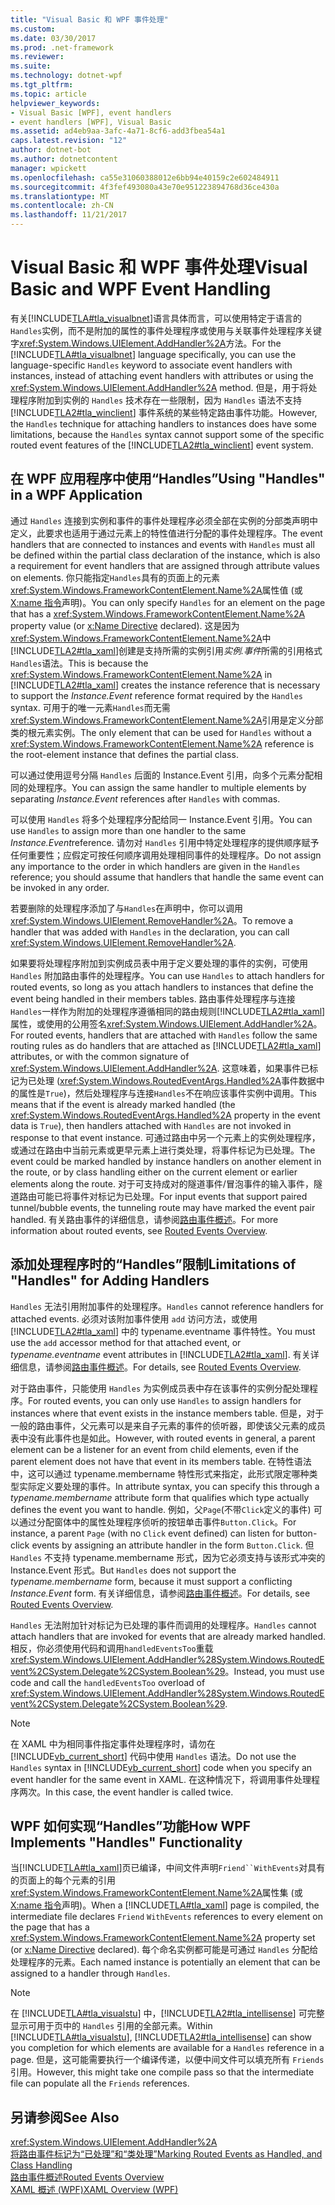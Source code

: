 ```yaml
---
title: "Visual Basic 和 WPF 事件处理"
ms.custom: 
ms.date: 03/30/2017
ms.prod: .net-framework
ms.reviewer: 
ms.suite: 
ms.technology: dotnet-wpf
ms.tgt_pltfrm: 
ms.topic: article
helpviewer_keywords:
- Visual Basic [WPF], event handlers
- event handlers [WPF], Visual Basic
ms.assetid: ad4eb9aa-3afc-4a71-8cf6-add3fbea54a1
caps.latest.revision: "12"
author: dotnet-bot
ms.author: dotnetcontent
manager: wpickett
ms.openlocfilehash: ca55e31060388012e6bb94e40159c2e602484911
ms.sourcegitcommit: 4f3fef493080a43e70e951223894768d36ce430a
ms.translationtype: MT
ms.contentlocale: zh-CN
ms.lasthandoff: 11/21/2017
---
```

# <a name="visual-basic-and-wpf-event-handling"></a><span data-ttu-id="adfb4-102">Visual Basic 和 WPF 事件处理</span><span class="sxs-lookup"><span data-stu-id="adfb4-102">Visual Basic and WPF Event Handling</span></span>
<span data-ttu-id="adfb4-103">有关[!INCLUDE[TLA#tla_visualbnet](../../../../includes/tlasharptla-visualbnet-md.md)]语言具体而言，可以使用特定于语言的`Handles`实例，而不是附加的属性的事件处理程序或使用与关联事件处理程序关键字<xref:System.Windows.UIElement.AddHandler%2A>方法。</span><span class="sxs-lookup"><span data-stu-id="adfb4-103">For the [!INCLUDE[TLA#tla_visualbnet](../../../../includes/tlasharptla-visualbnet-md.md)] language specifically, you can use the language-specific `Handles` keyword to associate event handlers with instances, instead of attaching event handlers with attributes or using the <xref:System.Windows.UIElement.AddHandler%2A> method.</span></span> <span data-ttu-id="adfb4-104">但是，用于将处理程序附加到实例的 `Handles` 技术存在一些限制，因为 `Handles` 语法不支持 [!INCLUDE[TLA2#tla_winclient](../../../../includes/tla2sharptla-winclient-md.md)] 事件系统的某些特定路由事件功能。</span><span class="sxs-lookup"><span data-stu-id="adfb4-104">However, the `Handles` technique for attaching handlers to instances does have some limitations, because the `Handles` syntax cannot support some of the specific routed event features of the [!INCLUDE[TLA2#tla_winclient](../../../../includes/tla2sharptla-winclient-md.md)] event system.</span></span>  
  
## <a name="using-handles-in-a-wpf-application"></a><span data-ttu-id="adfb4-105">在 WPF 应用程序中使用“Handles”</span><span class="sxs-lookup"><span data-stu-id="adfb4-105">Using "Handles" in a WPF Application</span></span>  
 <span data-ttu-id="adfb4-106">通过 `Handles` 连接到实例和事件的事件处理程序必须全部在实例的分部类声明中定义，此要求也适用于通过元素上的特性值进行分配的事件处理程序。</span><span class="sxs-lookup"><span data-stu-id="adfb4-106">The event handlers that are connected to instances and events with `Handles` must all be defined within the partial class declaration of the instance, which is also a requirement for event handlers that are assigned through attribute values on elements.</span></span> <span data-ttu-id="adfb4-107">你只能指定`Handles`具有的页面上的元素<xref:System.Windows.FrameworkContentElement.Name%2A>属性值 (或[X:name 指令](../../../../docs/framework/xaml-services/x-name-directive.md)声明)。</span><span class="sxs-lookup"><span data-stu-id="adfb4-107">You can only specify `Handles` for an element on the page that has a <xref:System.Windows.FrameworkContentElement.Name%2A> property value (or [x:Name Directive](../../../../docs/framework/xaml-services/x-name-directive.md) declared).</span></span> <span data-ttu-id="adfb4-108">这是因为<xref:System.Windows.FrameworkContentElement.Name%2A>中[!INCLUDE[TLA2#tla_xaml](../../../../includes/tla2sharptla-xaml-md.md)]创建是支持所需的实例引用*实例.事件*所需的引用格式`Handles`语法。</span><span class="sxs-lookup"><span data-stu-id="adfb4-108">This is because the <xref:System.Windows.FrameworkContentElement.Name%2A> in [!INCLUDE[TLA2#tla_xaml](../../../../includes/tla2sharptla-xaml-md.md)] creates the instance reference that is necessary to support the *Instance.Event* reference format required by the `Handles` syntax.</span></span> <span data-ttu-id="adfb4-109">可用于的唯一元素`Handles`而无需<xref:System.Windows.FrameworkContentElement.Name%2A>引用是定义分部类的根元素实例。</span><span class="sxs-lookup"><span data-stu-id="adfb4-109">The only element that can be used for `Handles` without a <xref:System.Windows.FrameworkContentElement.Name%2A> reference is the root-element instance that defines the partial class.</span></span>  
  
 <span data-ttu-id="adfb4-110">可以通过使用逗号分隔 `Handles` 后面的 Instance.Event 引用，向多个元素分配相同的处理程序。</span><span class="sxs-lookup"><span data-stu-id="adfb4-110">You can assign the same handler to multiple elements by separating *Instance.Event* references after `Handles` with commas.</span></span>  
  
 <span data-ttu-id="adfb4-111">可以使用 `Handles` 将多个处理程序分配给同一 Instance.Event 引用。</span><span class="sxs-lookup"><span data-stu-id="adfb4-111">You can use `Handles` to assign more than one handler to the same *Instance.Event*reference.</span></span> <span data-ttu-id="adfb4-112">请勿对 `Handles` 引用中特定处理程序的提供顺序赋予任何重要性；应假定可按任何顺序调用处理相同事件的处理程序。</span><span class="sxs-lookup"><span data-stu-id="adfb4-112">Do not assign any importance to the order in which handlers are given in the `Handles` reference; you should assume that handlers that handle the same event can be invoked in any order.</span></span>  
  
 <span data-ttu-id="adfb4-113">若要删除的处理程序添加了与`Handles`在声明中，你可以调用<xref:System.Windows.UIElement.RemoveHandler%2A>。</span><span class="sxs-lookup"><span data-stu-id="adfb4-113">To remove a handler that was added with `Handles` in the declaration, you can call <xref:System.Windows.UIElement.RemoveHandler%2A>.</span></span>  
  
 <span data-ttu-id="adfb4-114">如果要将处理程序附加到实例成员表中用于定义要处理的事件的实例，可使用 `Handles` 附加路由事件的处理程序。</span><span class="sxs-lookup"><span data-stu-id="adfb4-114">You can use `Handles` to attach handlers for routed events, so long as you attach handlers to instances that define the event being handled in their members tables.</span></span> <span data-ttu-id="adfb4-115">路由事件处理程序与连接`Handles`一样作为附加的处理程序遵循相同的路由规则[!INCLUDE[TLA2#tla_xaml](../../../../includes/tla2sharptla-xaml-md.md)]属性，或使用的公用签名<xref:System.Windows.UIElement.AddHandler%2A>。</span><span class="sxs-lookup"><span data-stu-id="adfb4-115">For routed events, handlers that are attached with `Handles` follow the same routing rules as do handlers that are attached as [!INCLUDE[TLA2#tla_xaml](../../../../includes/tla2sharptla-xaml-md.md)] attributes, or with the common signature of <xref:System.Windows.UIElement.AddHandler%2A>.</span></span> <span data-ttu-id="adfb4-116">这意味着，如果事件已标记为已处理 (<xref:System.Windows.RoutedEventArgs.Handled%2A>事件数据中的属性是`True`)，然后处理程序与连接`Handles`不在响应该事件实例中调用。</span><span class="sxs-lookup"><span data-stu-id="adfb4-116">This means that if the event is already marked handled (the <xref:System.Windows.RoutedEventArgs.Handled%2A> property in the event data is `True`), then handlers attached with `Handles` are not invoked in response to that event instance.</span></span> <span data-ttu-id="adfb4-117">可通过路由中另一个元素上的实例处理程序，或通过在路由中当前元素或更早元素上进行类处理，将事件标记为已处理。</span><span class="sxs-lookup"><span data-stu-id="adfb4-117">The event could be marked handled by instance handlers on another element in the route, or by class handling either on the current element or earlier elements along the route.</span></span> <span data-ttu-id="adfb4-118">对于可支持成对的隧道事件/冒泡事件的输入事件，隧道路由可能已将事件对标记为已处理。</span><span class="sxs-lookup"><span data-stu-id="adfb4-118">For input events that support paired tunnel/bubble events, the tunneling route may have marked the event pair handled.</span></span> <span data-ttu-id="adfb4-119">有关路由事件的详细信息，请参阅[路由事件概述](../../../../docs/framework/wpf/advanced/routed-events-overview.md)。</span><span class="sxs-lookup"><span data-stu-id="adfb4-119">For more information about routed events, see [Routed Events Overview](../../../../docs/framework/wpf/advanced/routed-events-overview.md).</span></span>  
  
## <a name="limitations-of-handles-for-adding-handlers"></a><span data-ttu-id="adfb4-120">添加处理程序时的“Handles”限制</span><span class="sxs-lookup"><span data-stu-id="adfb4-120">Limitations of "Handles" for Adding Handlers</span></span>  
 <span data-ttu-id="adfb4-121">`Handles` 无法引用附加事件的处理程序。</span><span class="sxs-lookup"><span data-stu-id="adfb4-121">`Handles` cannot reference handlers for attached events.</span></span> <span data-ttu-id="adfb4-122">必须对该附加事件使用 `add` 访问方法，或使用 [!INCLUDE[TLA2#tla_xaml](../../../../includes/tla2sharptla-xaml-md.md)] 中的 typename.eventname 事件特性。</span><span class="sxs-lookup"><span data-stu-id="adfb4-122">You must use the `add` accessor method for that attached event, or *typename.eventname* event attributes in [!INCLUDE[TLA2#tla_xaml](../../../../includes/tla2sharptla-xaml-md.md)].</span></span> <span data-ttu-id="adfb4-123">有关详细信息，请参阅[路由事件概述](../../../../docs/framework/wpf/advanced/routed-events-overview.md)。</span><span class="sxs-lookup"><span data-stu-id="adfb4-123">For details, see [Routed Events Overview](../../../../docs/framework/wpf/advanced/routed-events-overview.md).</span></span>  
  
 <span data-ttu-id="adfb4-124">对于路由事件，只能使用 `Handles` 为实例成员表中存在该事件的实例分配处理程序。</span><span class="sxs-lookup"><span data-stu-id="adfb4-124">For routed events, you can only use `Handles` to assign handlers for instances where that event exists in the instance members table.</span></span> <span data-ttu-id="adfb4-125">但是，对于一般的路由事件，父元素可以是来自子元素的事件的侦听器，即使该父元素的成员表中没有此事件也是如此。</span><span class="sxs-lookup"><span data-stu-id="adfb4-125">However, with routed events in general, a parent element can be a listener for an event from child elements, even if the parent element does not have that event in its members table.</span></span> <span data-ttu-id="adfb4-126">在特性语法中，这可以通过 typename.membername 特性形式来指定，此形式限定哪种类型实际定义要处理的事件。</span><span class="sxs-lookup"><span data-stu-id="adfb4-126">In attribute syntax, you can specify this through a *typename.membername* attribute form that qualifies which type actually defines the event you want to handle.</span></span> <span data-ttu-id="adfb4-127">例如，父`Page`(不带`Click`定义的事件) 可以通过分配窗体中的属性处理程序侦听的按钮单击事件`Button.Click`。</span><span class="sxs-lookup"><span data-stu-id="adfb4-127">For instance, a parent `Page` (with no `Click` event defined) can listen for button-click events by assigning an attribute handler in the form `Button.Click`.</span></span> <span data-ttu-id="adfb4-128">但 `Handles` 不支持 typename.membername 形式，因为它必须支持与该形式冲突的 Instance.Event 形式。</span><span class="sxs-lookup"><span data-stu-id="adfb4-128">But `Handles` does not support the *typename.membername* form, because it must support a conflicting *Instance.Event* form.</span></span> <span data-ttu-id="adfb4-129">有关详细信息，请参阅[路由事件概述](../../../../docs/framework/wpf/advanced/routed-events-overview.md)。</span><span class="sxs-lookup"><span data-stu-id="adfb4-129">For details, see [Routed Events Overview](../../../../docs/framework/wpf/advanced/routed-events-overview.md).</span></span>  
  
 <span data-ttu-id="adfb4-130">`Handles` 无法附加针对标记为已处理的事件而调用的处理程序。</span><span class="sxs-lookup"><span data-stu-id="adfb4-130">`Handles` cannot attach handlers that are invoked for events that are already marked handled.</span></span> <span data-ttu-id="adfb4-131">相反，你必须使用代码和调用`handledEventsToo`重载<xref:System.Windows.UIElement.AddHandler%28System.Windows.RoutedEvent%2CSystem.Delegate%2CSystem.Boolean%29>。</span><span class="sxs-lookup"><span data-stu-id="adfb4-131">Instead, you must use code and call the `handledEventsToo` overload of <xref:System.Windows.UIElement.AddHandler%28System.Windows.RoutedEvent%2CSystem.Delegate%2CSystem.Boolean%29>.</span></span>  
  
> [!NOTE]
>  <span data-ttu-id="adfb4-132">在 XAML 中为相同事件指定事件处理程序时，请勿在 [!INCLUDE[vb_current_short](../../../../includes/vb-current-short-md.md)] 代码中使用 `Handles` 语法。</span><span class="sxs-lookup"><span data-stu-id="adfb4-132">Do not use the `Handles` syntax in [!INCLUDE[vb_current_short](../../../../includes/vb-current-short-md.md)] code when you specify an event handler for the same event in XAML.</span></span> <span data-ttu-id="adfb4-133">在这种情况下，将调用事件处理程序两次。</span><span class="sxs-lookup"><span data-stu-id="adfb4-133">In this case, the event handler is called twice.</span></span>  
  
## <a name="how-wpf-implements-handles-functionality"></a><span data-ttu-id="adfb4-134">WPF 如何实现“Handles”功能</span><span class="sxs-lookup"><span data-stu-id="adfb4-134">How WPF Implements "Handles" Functionality</span></span>  
 <span data-ttu-id="adfb4-135">当[!INCLUDE[TLA#tla_xaml](../../../../includes/tlasharptla-xaml-md.md)]页已编译，中间文件声明`Friend``WithEvents`对具有的页面上的每个元素的引用<xref:System.Windows.FrameworkContentElement.Name%2A>属性集 (或[X:name 指令](../../../../docs/framework/xaml-services/x-name-directive.md)声明)。</span><span class="sxs-lookup"><span data-stu-id="adfb4-135">When a [!INCLUDE[TLA#tla_xaml](../../../../includes/tlasharptla-xaml-md.md)] page is compiled, the intermediate file declares `Friend` `WithEvents` references to every element on the page that has a <xref:System.Windows.FrameworkContentElement.Name%2A> property set (or [x:Name Directive](../../../../docs/framework/xaml-services/x-name-directive.md) declared).</span></span> <span data-ttu-id="adfb4-136">每个命名实例都可能是可通过 `Handles` 分配给处理程序的元素。</span><span class="sxs-lookup"><span data-stu-id="adfb4-136">Each named instance is potentially an element that can be assigned to a handler through `Handles`.</span></span>  
  
> [!NOTE]
>  <span data-ttu-id="adfb4-137">在 [!INCLUDE[TLA#tla_visualstu](../../../../includes/tlasharptla-visualstu-md.md)] 中，[!INCLUDE[TLA2#tla_intellisense](../../../../includes/tla2sharptla-intellisense-md.md)] 可完整显示可用于页中的 `Handles` 引用的全部元素。</span><span class="sxs-lookup"><span data-stu-id="adfb4-137">Within [!INCLUDE[TLA#tla_visualstu](../../../../includes/tlasharptla-visualstu-md.md)], [!INCLUDE[TLA2#tla_intellisense](../../../../includes/tla2sharptla-intellisense-md.md)] can show you completion for which elements are available for a `Handles` reference in a page.</span></span> <span data-ttu-id="adfb4-138">但是，这可能需要执行一个编译传递，以便中间文件可以填充所有 `Friends` 引用。</span><span class="sxs-lookup"><span data-stu-id="adfb4-138">However, this might take one compile pass so that the intermediate file can populate all the `Friends` references.</span></span>  
  
## <a name="see-also"></a><span data-ttu-id="adfb4-139">另请参阅</span><span class="sxs-lookup"><span data-stu-id="adfb4-139">See Also</span></span>  
 <xref:System.Windows.UIElement.AddHandler%2A>  
 [<span data-ttu-id="adfb4-140">将路由事件标记为“已处理”和“类处理”</span><span class="sxs-lookup"><span data-stu-id="adfb4-140">Marking Routed Events as Handled, and Class Handling</span></span>](../../../../docs/framework/wpf/advanced/marking-routed-events-as-handled-and-class-handling.md)  
 [<span data-ttu-id="adfb4-141">路由事件概述</span><span class="sxs-lookup"><span data-stu-id="adfb4-141">Routed Events Overview</span></span>](../../../../docs/framework/wpf/advanced/routed-events-overview.md)  
 [<span data-ttu-id="adfb4-142">XAML 概述 (WPF)</span><span class="sxs-lookup"><span data-stu-id="adfb4-142">XAML Overview (WPF)</span></span>](../../../../docs/framework/wpf/advanced/xaml-overview-wpf.md)

